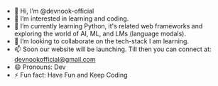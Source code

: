 - 👋 Hi, I’m @devnook-official
- 👀 I’m interested in learning and coding.
- 🌱 I’m currently learning Python, it's related web frameworks and exploring the world of AI, ML, and LMs (language modals).
- 💞️ I’m looking to collaborate on the tech-stack I am learning.
- 📫 Soon our website will be launching. Till then you can connect at: devnookofficial@gmail.com
- 😄 Pronouns: Dev
- ⚡ Fun fact: Have Fun and Keep Coding

<!---
devnook-official/devnook-official is a ✨ special ✨ repository because its `README.md` (this file) appears on your GitHub profile.
You can click the Preview link to take a look at your changes.
--->
